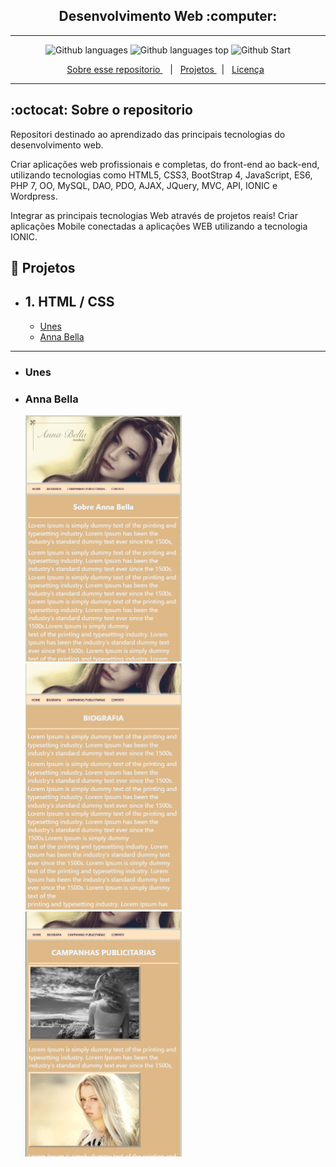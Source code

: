 <h2 align="center">
  Desenvolvimento Web :computer:
</h2>

---

<p align="center">
<img alt="Github languages" src="https://img.shields.io/github/languages/count/fdAssis/Desenvolvimento-Web?color=blue&style=flat"> <img alt="Github languages top" src="https://img.shields.io/github/languages/top/fdAssis/Desenvolvimento-Web?style=flat"> <img alt="Github Start" src="https://img.shields.io/github/stars/fdAssis/Desenvolvimento-Web?color=purple&style=social">
</p>

<p align="center">
  <a href="#octocat-sobre-o-repositorio">Sobre esse repositorio </a> &nbsp;&nbsp;&nbsp;|&nbsp;&nbsp;&nbsp;<a href="#milky_way-índice">Projetos </a> &nbsp;&nbsp;|&nbsp;&nbsp;
  <a href="#memo-licença">Licença</a>&nbsp;&nbsp; 
</p>

---

## :octocat: Sobre o repositorio
  Repositori destinado ao aprendizado das principais tecnologias do desenvolvimento web.

  Criar aplicações web profissionais e completas, do front-end ao back-end, utilizando tecnologias como HTML5, CSS3, BootStrap 4, JavaScript, ES6, PHP 7, OO, MySQL, DAO, PDO, AJAX, JQuery, MVC, API, IONIC e Wordpress.

  Integrar as principais tecnologias Web através de projetos reais!
  Criar aplicações Mobile conectadas a aplicações WEB utilizando a tecnologia IONIC.

## :milky_way: Projetos
- ## 1. HTML / CSS
   - <a href="#Unes">Unes</a>
   - <a href="#Anna-Bella">Anna Bella</a>
---

- ### Unes
- ### Anna Bella
  <p float="left">

    <img src="PROJECTS/Projeto_Anna_Bella/screenshot/index_anna_bella.png" width=250/>

    <img src="PROJECTS/Projeto_Anna_Bella/screenshot/biografia_anna_bella.png" width=250/>

    <img src="PROJECTS/Projeto_Anna_Bella/screenshot/campanhas_anna_bella.png" width=250/>

  </p> 
